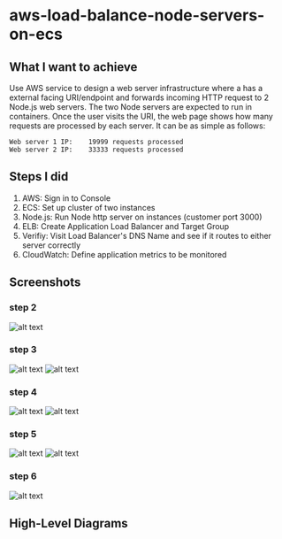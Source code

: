 # aws-load-balance-node-servers-on-ecs

## What I want to achieve

Use AWS service to design a web server infrastructure where a has a external facing URI/endpoint and forwards incoming HTTP request to 2 Node.js web servers. The two Node servers are expected to run in containers. Once the user visits the URI, the web page shows how many requests are processed by each server. It can be as simple as follows:

```
Web server 1 IP:    19999 requests processed
Web server 2 IP:    33333 requests processed
```

## Steps I did

1. AWS: Sign in to Console
2. ECS: Set up cluster of two instances
3. Node.js: Run Node http server on instances (customer port 3000)
4. ELB: Create Application Load Balancer and Target Group
5. Verifiy: Visit Load Balancer's DNS Name and see if it routes to either server correctly
6. CloudWatch: Define application metrics to be monitored

## Screenshots

### step 2

![alt text](https://github.com/charleswang007/aws-load-balance-node-servers-on-ecs/screenshots/ecs-cluster-2-instances.png "step2")

### step 3

![alt text](https://github.com/charleswang007/aws-load-balance-node-servers-on-ecs/screenshots/node-server1.png "step3.1")
![alt text](https://github.com/charleswang007/aws-load-balance-node-servers-on-ecs/screenshots/node-server2.png "step3.2")

### step 4

![alt text](https://github.com/charleswang007/aws-load-balance-node-servers-on-ecs/screenshots/ecs-load-balancer.png "step4.1")
![alt text](https://github.com/charleswang007/aws-load-balance-node-servers-on-ecs/screenshots/ecs-target-group-2-targets.png "step4.2")

### step 5

![alt text](https://github.com/charleswang007/aws-load-balance-node-servers-on-ecs/screenshots/alb-to-server1.png "step5.1")
![alt text](https://github.com/charleswang007/aws-load-balance-node-servers-on-ecs/screenshots/alb-to-server2.png "step5.2")

### step 6

![alt text](https://github.com/charleswang007/aws-load-balance-node-servers-on-ecs/screenshots/aws-cloud-watch.png "step6")

## High-Level Diagrams